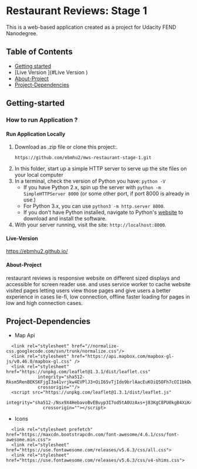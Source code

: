 # Restaurant Reviews: Stage 1
 This is a web-based application created as a project for Udacity FEND Nanodegree.
## Table of Contents
 * [Getting started](#Getting-started)
 * [Live Version ](#Live Version )
 * [About-Project ](#About-Project )
 * [Project-Dependencies](#Project-Dependencies)
 

## Getting-started
### How to run Application ?
#### Run Application Locally ####
 1. Download as .zip file or clone this project:.
     ```
     https://github.com/ebmhu2/mws-restaurant-stage-1.git
     ```
 2. In this folder, start up a simple HTTP server to serve up the site files on your local computer
 3. In a terminal, check the version of Python you have: `python -V`
     - If you have Python 2.x, spin up the server with `python -m SimpleHTTPServer 8000` (or some other port, if port 8000 is already in use.)
     - For Python 3.x, you can use `python3 -m http.server 8000`. 
     - If you don't have Python installed, navigate to Python's [website](https://www.python.org/) to download and install the software.
 4. With your server running, visit the site: `http://localhost:8000`.
#### Live-Version ####
https://ebmhu2.github.io/
#### About-Project ####
 restaurant reviews is responsive website on different sized displays and accessible for screen reader use.
 and uses service worker to cache website visited pages letting users view those pages and give users 
 a better experience in cases lie-fi, low connection, offline faster loading for pages in low 
 and high connection cases.
## Project-Dependencies
 * Map Api 
  ```
    <link rel="stylesheet" href="//normalize-css.googlecode.com/svn/trunk/normalize.css"/>
    <link rel="stylesheet" href="https://api.mapbox.com/mapbox-gl-js/v0.46.0/mapbox-gl.css" />
    <link rel="stylesheet" href="https://unpkg.com/leaflet@1.3.1/dist/leaflet.css"
              integrity="sha512-Rksm5RenBEKSKFjgI3a41vrjkw4EVPlJ3+OiI65vTjIdo9brlAacEuKOiQ5OFh7cOI1bkDwLqdLw3Zg0cRJAAQ=="
              crossorigin=""/>
    <script src="https://unpkg.com/leaflet@1.3.1/dist/leaflet.js"
                integrity="sha512-/Nsx9X4HebavoBvEBuyp3I7od5tA0UzAxs+j83KgC8PU0kgB4XiK4Lfe4y4cgBtaRJQEIFCW+oC506aPT2L1zw=="
                crossorigin=""></script>
  ```
 * Icons
  ```
    <link rel="stylesheet prefetch" href="https://maxcdn.bootstrapcdn.com/font-awesome/4.6.1/css/font-awesome.min.css">
    <link rel="stylesheet" href="https://use.fontawesome.com/releases/v5.6.3/css/all.css">
    <link rel="stylesheet" href="https://use.fontawesome.com/releases/v5.6.3/css/v4-shims.css">
  ```